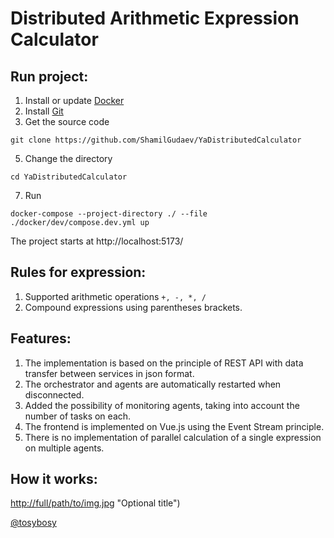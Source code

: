  # Distributed Arithmetic Expression Calculator

## Run project:
1) Install or update [Docker](https://docs.docker.com/engine/install/)
2) Install [Git](https://git-scm.com/downloads)
3) Get the source code
```
git clone https://github.com/ShamilGudaev/YaDistributedCalculator
```
5) Change the directory
```
cd YaDistributedCalculator
```
7) Run
```
docker-compose --project-directory ./ --file ./docker/dev/compose.dev.yml up
```
The project starts at http://localhost:5173/

## Rules for expression:
1) Supported arithmetic operations `+, -, *, /`
2) Сompound expressions using parentheses brackets.

## Features:
1) The implementation is based on the principle of REST API with data transfer between services in json format.
2) The orchestrator and agents are automatically restarted when disconnected.
3) Added the possibility of monitoring agents, taking into account the number of tasks on each.
4) The frontend is implemented on Vue.js using the Event Stream principle.
5) There is no implementation of parallel calculation of a single expression on multiple agents.

## How it works:
[http://full/path/to/img.jpg](https://raw.githubusercontent.com/ShamilGudaev/YaDistributedCalculator/main/docs/scheme.jpg) "Optional title")

[@tosybosy](https://t.me/tosybosy/)
